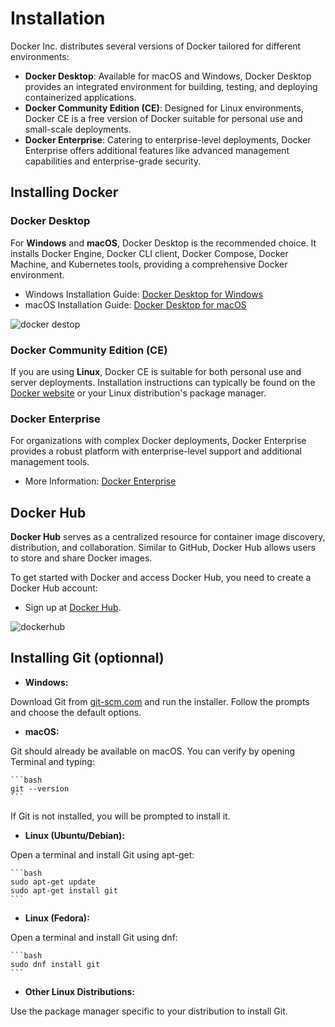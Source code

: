 # Installation

Docker Inc. distributes several versions of Docker tailored for different
environments:

- **Docker Desktop**: Available for macOS and Windows, Docker Desktop provides
  an integrated environment for building, testing, and deploying containerized
  applications.
- **Docker Community Edition (CE)**: Designed for Linux environments, Docker CE
  is a free version of Docker suitable for personal use and small-scale
  deployments.
- **Docker Enterprise**: Catering to enterprise-level deployments, Docker
  Enterprise offers additional features like advanced management capabilities
  and enterprise-grade security.

## Installing Docker

### Docker Desktop

For **Windows** and **macOS**, Docker Desktop is the recommended choice. It
installs Docker Engine, Docker CLI client, Docker Compose, Docker Machine, and
Kubernetes tools, providing a comprehensive Docker environment.

- Windows Installation Guide:
  [Docker Desktop for Windows](https://docs.docker.com/desktop/install/windows/)
- macOS Installation Guide:
  [Docker Desktop for macOS](https://docs.docker.com/desktop/install/mac-install/)

![docker destop](img/docker-desktop.svg)

### Docker Community Edition (CE)

If you are using **Linux**, Docker CE is suitable for both personal use and
server deployments. Installation instructions can typically be found on the
[Docker website](https://docs.docker.com/engine/install/ubuntu/) or your Linux
distribution's package manager.

### Docker Enterprise

For organizations with complex Docker deployments, Docker Enterprise provides a
robust platform with enterprise-level support and additional management tools.

- More Information:
  [Docker Enterprise](https://www.docker.com/products/business/)

## Docker Hub

**Docker Hub** serves as a centralized resource for container image discovery,
distribution, and collaboration. Similar to GitHub, Docker Hub allows users to
store and share Docker images.

To get started with Docker and access Docker Hub, you need to create a Docker
Hub account:

- Sign up at [Docker Hub](https://hub.docker.com/).

![dockerhub](img/dockerhub.PNG)

## Installing Git (optionnal)

- **Windows:**

Download Git from [git-scm.com](https://git-scm.com/download/win) and run the
installer. Follow the prompts and choose the default options.

- **macOS:**

Git should already be available on macOS. You can verify by opening Terminal and
typing:

    ```bash
    git --version
    ```

If Git is not installed, you will be prompted to install it.

- **Linux (Ubuntu/Debian):**

Open a terminal and install Git using apt-get:

    ```bash
    sudo apt-get update
    sudo apt-get install git
    ```

- **Linux (Fedora):**

Open a terminal and install Git using dnf:

    ```bash
    sudo dnf install git
    ```

- **Other Linux Distributions:**

Use the package manager specific to your distribution to install Git.
